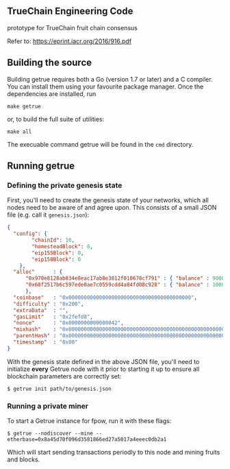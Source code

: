 ## TrueChain Engineering Code

prototype for TrueChain fruit chain consensus

Refer to:
https://eprint.iacr.org/2016/916.pdf


## Building the source


Building getrue requires both a Go (version 1.7 or later) and a C compiler.
You can install them using your favourite package manager.
Once the dependencies are installed, run

    make getrue

or, to build the full suite of utilities:

    make all

The execuable command getrue will be found in the `cmd` directory.

## Running getrue

### Defining the private genesis state

First, you'll need to create the genesis state of your networks, which all nodes need to be aware of
and agree upon. This consists of a small JSON file (e.g. call it `genesis.json`):

```json
{
  "config": {
        "chainId": 10,
        "homesteadBlock": 0,
        "eip155Block": 0,
        "eip158Block": 0
    },
  "alloc"      : {
	  "0x970e8128ab834e8eac17ab8e3812f010678cf791" : { "balance" : 90000000000000000000000},
	  "0x68f2517b6c597ede0ae7c0559cdd4a84fd08c928" : { "balance" : 10000000000000000000000}
	  },
  "coinbase"   : "0x0000000000000000000000000000000000000000",
  "difficulty" : "0x200",
  "extraData"  : "",
  "gasLimit"   : "0x2fefd8",
  "nonce"      : "0x0000000000000042",
  "mixhash"    : "0x0000000000000000000000000000000000000000000000000000000000000000",
  "parentHash" : "0x0000000000000000000000000000000000000000000000000000000000000000",
  "timestamp"  : "0x00"
}
```

With the genesis state defined in the above JSON file, you'll need to initialize **every** Getrue node
with it prior to starting it up to ensure all blockchain parameters are correctly set:

```
$ getrue init path/to/genesis.json
```


### Running a private miner

To start a Getrue instance for fpow, run it with these flags:

```
$ getrue --nodiscover --mine --etherbase=0x8a45d70f096d3581866ed27a5017a4eeec0db2a1
```

Which will start sending transactions periodly to this node and mining fruits and blocks.
